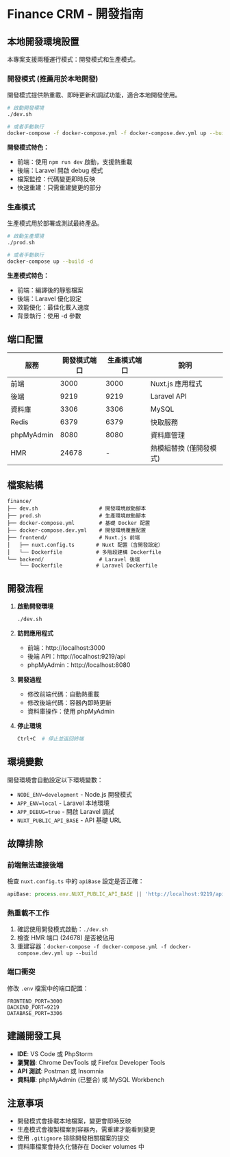 # Finance CRM - 開發指南

## 本地開發環境設置

本專案支援兩種運行模式：開發模式和生產模式。

### 開發模式 (推薦用於本地開發)

開發模式提供熱重載、即時更新和調試功能，適合本地開發使用。

```bash
# 啟動開發環境
./dev.sh

# 或者手動執行
docker-compose -f docker-compose.yml -f docker-compose.dev.yml up --build
```

**開發模式特色：**
- 前端：使用 `npm run dev` 啟動，支援熱重載
- 後端：Laravel 開啟 debug 模式
- 檔案監控：代碼變更即時反映
- 快速重建：只需重建變更的部分

### 生產模式

生產模式用於部署或測試最終產品。

```bash
# 啟動生產環境
./prod.sh

# 或者手動執行
docker-compose up --build -d
```

**生產模式特色：**
- 前端：編譯後的靜態檔案
- 後端：Laravel 優化設定
- 效能優化：最佳化載入速度
- 背景執行：使用 -d 參數

## 端口配置

| 服務 | 開發模式端口 | 生產模式端口 | 說明 |
|------|-------------|-------------|------|
| 前端 | 3000 | 3000 | Nuxt.js 應用程式 |
| 後端 | 9219 | 9219 | Laravel API |
| 資料庫 | 3306 | 3306 | MySQL |
| Redis | 6379 | 6379 | 快取服務 |
| phpMyAdmin | 8080 | 8080 | 資料庫管理 |
| HMR | 24678 | - | 熱模組替換 (僅開發模式) |

## 檔案結構

```
finance/
├── dev.sh                    # 開發環境啟動腳本
├── prod.sh                   # 生產環境啟動腳本  
├── docker-compose.yml        # 基礎 Docker 配置
├── docker-compose.dev.yml    # 開發環境覆蓋配置
├── frontend/                 # Nuxt.js 前端
│   ├── nuxt.config.ts       # Nuxt 配置（含開發設定）
│   └── Dockerfile           # 多階段建構 Dockerfile
└── backend/                  # Laravel 後端
    └── Dockerfile           # Laravel Dockerfile
```

## 開發流程

1. **啟動開發環境**
   ```bash
   ./dev.sh
   ```

2. **訪問應用程式**
   - 前端：http://localhost:3000
   - 後端 API：http://localhost:9219/api
   - phpMyAdmin：http://localhost:8080

3. **開發過程**
   - 修改前端代碼：自動熱重載
   - 修改後端代碼：容器內即時更新
   - 資料庫操作：使用 phpMyAdmin

4. **停止環境**
   ```bash
   Ctrl+C  # 停止並返回終端
   ```

## 環境變數

開發環境會自動設定以下環境變數：

- `NODE_ENV=development` - Node.js 開發模式
- `APP_ENV=local` - Laravel 本地環境
- `APP_DEBUG=true` - 開啟 Laravel 調試
- `NUXT_PUBLIC_API_BASE` - API 基礎 URL

## 故障排除

### 前端無法連接後端
檢查 `nuxt.config.ts` 中的 `apiBase` 設定是否正確：
```typescript
apiBase: process.env.NUXT_PUBLIC_API_BASE || 'http://localhost:9219/api'
```

### 熱重載不工作
1. 確認使用開發模式啟動：`./dev.sh`
2. 檢查 HMR 端口 (24678) 是否被佔用
3. 重建容器：`docker-compose -f docker-compose.yml -f docker-compose.dev.yml up --build`

### 端口衝突
修改 `.env` 檔案中的端口配置：
```env
FRONTEND_PORT=3000
BACKEND_PORT=9219
DATABASE_PORT=3306
```

## 建議開發工具

- **IDE**: VS Code 或 PhpStorm
- **瀏覽器**: Chrome DevTools 或 Firefox Developer Tools  
- **API 測試**: Postman 或 Insomnia
- **資料庫**: phpMyAdmin (已整合) 或 MySQL Workbench

## 注意事項

- 開發模式會掛載本地檔案，變更會即時反映
- 生產模式會複製檔案到容器內，需重建才能看到變更
- 使用 `.gitignore` 排除開發相關檔案的提交
- 資料庫檔案會持久化儲存在 Docker volumes 中